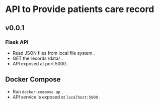 # API to Provide patients care record

## v0.0.1
### Flask API 
* Read JSON files from local file system .
* GET the records /data/<filename> .
* API exposed at port 5000 .

## Docker Compose 
* Run `docker-compose up` .
* API service is exposed at `localhost:5000` .